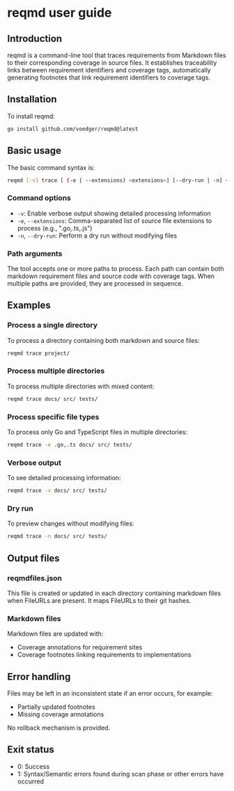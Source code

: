 # reqmd user guide

## Introduction

reqmd is a command-line tool that traces requirements from Markdown files to their corresponding coverage in source files. It establishes traceability links between requirement identifiers and coverage tags, automatically generating footnotes that link requirement identifiers to coverage tags.

## Installation

To install reqmd:

```bash
go install github.com/voedger/reqmd@latest
```

## Basic usage

The basic command syntax is:

```bash
reqmd [-v] trace [ (-e | --extensions) <extensions>] [--dry-run | -n] <paths>...
```

### Command options

- `-v`: Enable verbose output showing detailed processing information
- `-e`, `--extensions`: Comma-separated list of source file extensions to process (e.g., ".go,.ts,.js")
- `-n`, `--dry-run`: Perform a dry run without modifying files

### Path arguments

The tool accepts one or more paths to process. Each path can contain both markdown requirement files and source code with coverage tags. When multiple paths are provided, they are processed in sequence.

## Examples

### Process a single directory

To process a directory containing both markdown and source files:

```bash
reqmd trace project/
```

### Process multiple directories

To process multiple directories with mixed content:

```bash
reqmd trace docs/ src/ tests/
```

### Process specific file types

To process only Go and TypeScript files in multiple directories:

```bash
reqmd trace -e .go,.ts docs/ src/ tests/
```

### Verbose output

To see detailed processing information:

```bash
reqmd trace -v docs/ src/ tests/
```

### Dry run

To preview changes without modifying files:

```bash
reqmd trace -n docs/ src/ tests/
```

## Output files

### reqmdfiles.json

This file is created or updated in each directory containing markdown files when FileURLs are present. It maps FileURLs to their git hashes.

### Markdown files

Markdown files are updated with:
- Coverage annotations for requirement sites
- Coverage footnotes linking requirements to implementations

## Error handling

Files may be left in an inconsistent state if an error occurs, for example:
- Partially updated footnotes
- Missing coverage annotations

No rollback mechanism is provided.

## Exit status

- 0: Success
- 1: Syntax/Semantic errors found during scan phase or other errors have occurred 